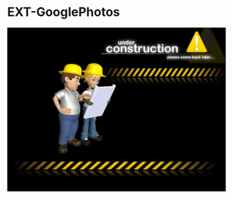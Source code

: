 # EXT-GooglePhotos

![](https://raw.githubusercontent.com/bugsounet/coding/main/underconstruction.gif)
